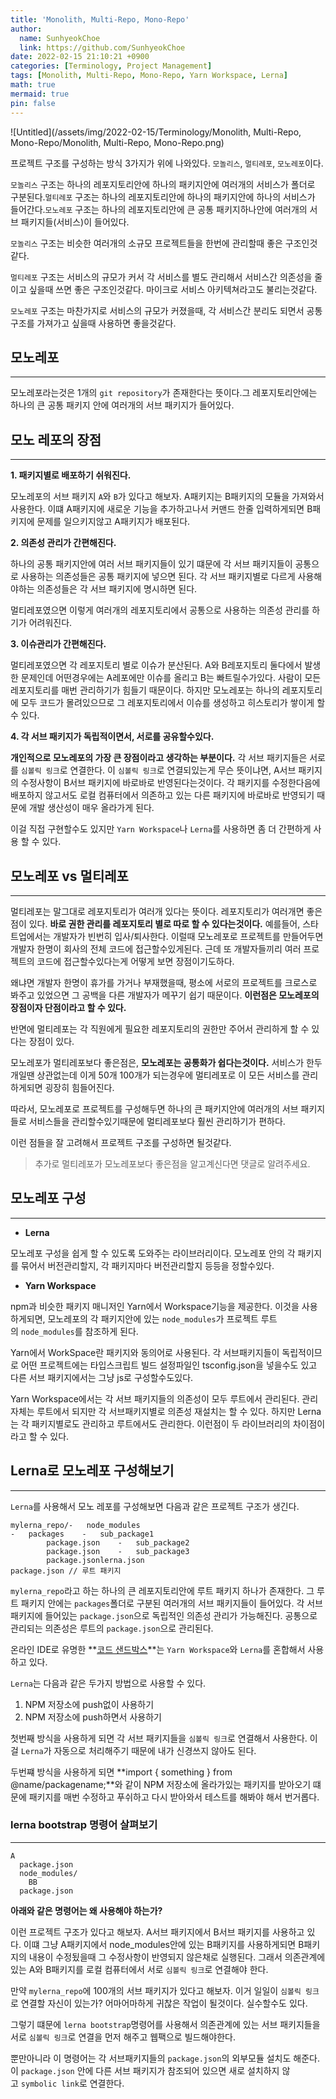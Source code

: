 ```yaml
---
title: 'Monolith, Multi-Repo, Mono-Repo'
author:
  name: SunhyeokChoe
  link: https://github.com/SunhyeokChoe
date: 2022-02-15 21:10:21 +0900
categories: [Terminology, Project Management]
tags: [Monolith, Multi-Repo, Mono-Repo, Yarn Workspace, Lerna]
math: true
mermaid: true
pin: false
---
```


![Untitled](/assets/img/2022-02-15/Terminology/Monolith, Multi-Repo, Mono-Repo/Monolith, Multi-Repo, Mono-Repo.png)

프로젝트 구조를 구성하는 방식 3가지가 위에 나와있다. `모놀리스`, `멀티레포`, `모노레포`이다.

`모놀리스` 구조는 하나의 레포지토리안에 하나의 패키지안에 여러개의 서비스가 폴더로 구분된다.`멀티레포` 구조는 하나의 레포지토리안에 하나의 패키지안에 하나의 서비스가 들어간다.`모노레포` 구조는 하나의 레포지토리안에 큰 공통 패키지하나안에 여러개의 서브 패키지들(서비스)이 들어있다.

`모놀리스` 구조는 비슷한 여러개의 소규모 프로젝트들을 한번에 관리할때 좋은 구조인것같다.

`멀티레포` 구조는 서비스의 규모가 커서 각 서비스를 별도 관리해서 서비스간 의존성을 줄이고 싶을때 쓰면 좋은 구조인것같다. 마이크로 서비스 아키텍쳐라고도 불리는것같다.

`모노레포` 구조는 마찬가지로 서비스의 규모가 커졌을때, 각 서비스간 분리도 되면서 공통 구조를 가져가고 싶을때 사용하면 좋을것같다.

## **모노레포**

---

모노레포라는것은 1개의 `git repository`가 존재한다는 뜻이다.그 레포지토리안에는 하나의 큰 공통 패키지 안에 여러개의 서브 패키지가 들어있다.

## **모노 레포의 장점**

---

**1. 패키지별로 배포하기 쉬워진다.**

모노레포의 서브 패키지 `A`와 `B`가 있다고 해보자. A패키지는 B패키지의 모듈을 가져와서 사용한다. 이떄 A패키지에 새로운 기능을 추가하고나서 커맨드 한줄 입력하게되면 B패키지에 문제를 일으키지않고 A패키지가 배포된다.

**2. 의존성 관리가 간편해진다.**

하나의 공통 패키지안에 여러 서브 패키지들이 있기 떄문에 각 서브 패키지들이 공통으로 사용하는 의존성들은 공통 패키지에 넣으면 된다. 각 서브 패키지별로 다르게 사용해야하는 의존성들은 각 서브 패키지에 명시하면 된다.

멀티레포였으면 이렇게 여러개의 레포지토리에서 공통으로 사용하는 의존성 관리를 하기가 어려워진다.

**3. 이슈관리가 간편해진다.**

멀티레포였으면 각 레포지토리 별로 이슈가 분산된다. A와 B레포지토리 둘다에서 발생한 문제인데 어떤경우에는 A레포에만 이슈를 올리고 B는 빠트릴수가있다. 사람이 모든 레포지토리를 매번 관리하기가 힘들기 때문이다. 하지만 모노레포는 하나의 레포지토리에 모두 코드가 몰려있으므로 그 레포지토리에서 이슈를 생성하고 히스토리가 쌓이게 할 수 있다.

**4. 각 서브 패키지가 독립적이면서, 서로를 공유할수있다.**

**개인적으로 모노레포의 가장 큰 장점이라고 생각하는 부분이다.** 각 서브 패키지들은 서로를 `심볼릭 링크`로 연결한다. 이 `심볼릭 링크`로 연결되있는게 무슨 뜻이냐면, A서브 패키지의 수정사항이 B서브 패키지에 바로바로 반영된다는것이다. 각 패키지를 수정한다음에 배포하지 않고서도 로컬 컴퓨터에서 의존하고 있는 다른 패키지에 바로바로 반영되기 때문에 개발 생산성이 매우 올라가게 된다.

이걸 직접 구현할수도 있지만 `Yarn Workspace`나 `Lerna`를 사용하면 좀 더 간편하게 사용 할 수 있다.

## **모노레포 vs 멀티레포**

---

멀티레포는 말그대로 레포지토리가 여러개 있다는 뜻이다. 레포지토리가 여러개면 좋은점이 있다. **바로 권한 관리를 레포지토리 별로 따로 할 수 있다는것이다.** 예를들어, 스타트업에서는 개발자가 빈번히 입사/퇴사한다. 이럴때 모노레포로 프로젝트를 만들어두면 개발자 한명이 회사의 전체 코드에 접근할수있게된다. 근데 또 개발자들끼리 여러 프로젝트의 코드에 접근할수있다는게 어떻게 보면 장점이기도하다.

왜냐면 개발자 한명이 휴가를 가거나 부재했을때, 평소에 서로의 프로젝트를 크로스로 봐주고 있었으면 그 공백을 다른 개발자가 메꾸기 쉽기 때문이다. **이런점은 모노레포의 장점이자 단점이라고 할 수 있다.**

반면에 멀티레포는 각 직원에게 필요한 레포지토리의 권한만 주어서 관리하게 할 수 있다는 장점이 있다.

모노레포가 멀티레포보다 좋은점은, **모노레포는 공통화가 쉽다는것이다.** 서비스가 한두개일땐 상관없는데 이게 50개 100개가 되는경우에 멀티레포로 이 모든 서비스를 관리하게되면 굉장히 힘들어진다.

따라서, 모노레포로 프로젝트를 구성해두면 하나의 큰 패키지안에 여러개의 서브 패키지들로 서비스들을 관리할수있기때문에 멀티레포보다 훨씬 관리하기가 편하다.

이런 점들을 잘 고려해서 프로젝트 구조를 구성하면 될것같다.

> 추가로 멀티레포가 모노레포보다 좋은점을 알고계신다면 댓글로 알려주세요.
> 

## **모노레포 구성**

---

- **Lerna**

모노레포 구성을 쉽게 할 수 있도록 도와주는 라이브러리이다. 모노레포 안의 각 패키지를 묶어서 버전관리할지, 각 패키지마다 버전관리할지 등등을 정할수있다.

- **Yarn Workspace**

npm과 비슷한 패키지 매니저인 Yarn에서 Workspace기능을 제공한다. 이것을 사용하게되면, 모노레포의 각 패키지안에 있는 `node_modules`가 프로젝트 루트의 `node_modules`를 참조하게 된다.

Yarn에서 WorkSpace란 패키지와 동의어로 사용된다. 각 서브패키지들이 독립적이므로 어떤 프로젝트에는 타입스크립트 빌드 설정파일인 tsconfig.json을 넣을수도 있고 다른 서브 패키지에서는 그냥 js로 구성할수도있다.

Yarn Workspace에서는 각 서브 패키지들의 의존성이 모두 루트에서 관리된다. 관리 자체는 루트에서 되지만 각 서브패키지별로 의존성 재설치는 할 수 있다. 하지만 Lerna는 각 패키지별로도 관리하고 루트에서도 관리한다. 이런점이 두 라이브러리의 차이점이라고 할 수 있다.

## **Lerna로 모노레포 구성해보기**

---

`Lerna`를 사용해서 모노 레포를 구성해보면 다음과 같은 프로젝트 구조가 생긴다.

```
mylerna_repo/-   node_modules
-   packages    -   sub_package1
        package.json    -   sub_package2
        package.json    -   sub_package3
        package.jsonlerna.json
package.json // 루트 패키지
```

`mylerna_repo`라고 하는 하나의 큰 레포지토리안에 루트 패키지 하나가 존재한다. 그 루트 패키지 안에는 `packages`폴더로 구분된 여러개의 서브 패키지들이 들어있다. 각 서브 패키지에 들어있는 `package.json`으로 독립적인 의존성 관리가 가능해진다. 공통으로 관리되는 의존성은 루트의 `package.json`으로 관리된다.

온라인 IDE로 유명한 **[코드 샌드박스](https://github.com/codesandbox/codesandbox-client)**는 `Yarn Workspace`와 `Lerna`를 혼합해서 사용하고 있다.

`Lerna`는 다음과 같은 두가지 방법으로 사용할 수 있다.

1. NPM 저장소에 push없이 사용하기
2. NPM 저장소에 push하면서 사용하기

첫번째 방식을 사용하게 되면 각 서브 패키지들을 `심볼릭 링크`로 연결해서 사용한다. 이걸 `Lerna`가 자동으로 처리해주기 때문에 내가 신경쓰지 않아도 된다.

두번쨰 방식을 사용하게 되면 **import { something } from @name/packagename;**와 같이 NPM 저장소에 올라가있는 패키지를 받아오기 떄문에 패키지를 매번 수정하고 푸쉬하고 다시 받아와서 테스트를 해봐야 해서 번거롭다.

### **lerna bootstrap 명령어 살펴보기**

---

```
A
  package.json
  node_modules/
    BB
  package.json
```

**아래와 같은 명령어는 왜 사용해야 하는가?**

이런 프로젝트 구조가 있다고 해보자. A서브 패키지에서 B서브 패키지를 사용하고 있다. 이떄 그냥 A패키지에서 node_modules안에 있는 B패키지를 사용하게되면 B패키지의 내용이 수정됬을때 그 수정사항이 반영되지 않은채로 실행된다. 그래서 의존관계에 있는 A와 B패키지를 로컬 컴퓨터에서 서로 `심볼릭 링크`로 연결해야 한다.

만약 `mylerna_repo`에 100개의 서브 패키지가 있다고 해보자. 이거 일일이 `심볼릭 링크`로 연결할 자신이 있는가? 어마어마하게 귀찮은 작업이 될것이다. 실수할수도 있다.

그렇기 떄문에 `lerna bootstrap`명령어를 사용해서 의존관계에 있는 서브 패키지들을 서로 `심볼릭 링크`로 연결을 먼저 해주고 웹팩으로 빌드해야한다.

뿐만아니라 이 명령어는 각 서브패키지들의 `package.json`의 외부모듈 설치도 해준다. 이 `package.json` 안에 다른 서브 패키지가 참조되어 있으면 새로 설치하지 않고 `symbolic link`로 연결한다.
